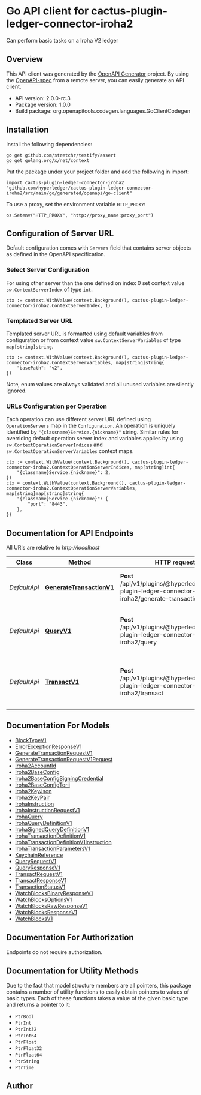 # Go API client for cactus-plugin-ledger-connector-iroha2

Can perform basic tasks on a Iroha V2 ledger

## Overview
This API client was generated by the [OpenAPI Generator](https://openapi-generator.tech) project.  By using the [OpenAPI-spec](https://www.openapis.org/) from a remote server, you can easily generate an API client.

- API version: 2.0.0-rc.3
- Package version: 1.0.0
- Build package: org.openapitools.codegen.languages.GoClientCodegen

## Installation

Install the following dependencies:

```shell
go get github.com/stretchr/testify/assert
go get golang.org/x/net/context
```

Put the package under your project folder and add the following in import:

```golang
import cactus-plugin-ledger-connector-iroha2 "github.com/hyperledger/cactus-plugin-ledger-connector-iroha2/src/main/go/generated/openapi/go-client"
```

To use a proxy, set the environment variable `HTTP_PROXY`:

```golang
os.Setenv("HTTP_PROXY", "http://proxy_name:proxy_port")
```

## Configuration of Server URL

Default configuration comes with `Servers` field that contains server objects as defined in the OpenAPI specification.

### Select Server Configuration

For using other server than the one defined on index 0 set context value `sw.ContextServerIndex` of type `int`.

```golang
ctx := context.WithValue(context.Background(), cactus-plugin-ledger-connector-iroha2.ContextServerIndex, 1)
```

### Templated Server URL

Templated server URL is formatted using default variables from configuration or from context value `sw.ContextServerVariables` of type `map[string]string`.

```golang
ctx := context.WithValue(context.Background(), cactus-plugin-ledger-connector-iroha2.ContextServerVariables, map[string]string{
	"basePath": "v2",
})
```

Note, enum values are always validated and all unused variables are silently ignored.

### URLs Configuration per Operation

Each operation can use different server URL defined using `OperationServers` map in the `Configuration`.
An operation is uniquely identified by `"{classname}Service.{nickname}"` string.
Similar rules for overriding default operation server index and variables applies by using `sw.ContextOperationServerIndices` and `sw.ContextOperationServerVariables` context maps.

```golang
ctx := context.WithValue(context.Background(), cactus-plugin-ledger-connector-iroha2.ContextOperationServerIndices, map[string]int{
	"{classname}Service.{nickname}": 2,
})
ctx = context.WithValue(context.Background(), cactus-plugin-ledger-connector-iroha2.ContextOperationServerVariables, map[string]map[string]string{
	"{classname}Service.{nickname}": {
		"port": "8443",
	},
})
```

## Documentation for API Endpoints

All URIs are relative to *http://localhost*

Class | Method | HTTP request | Description
------------ | ------------- | ------------- | -------------
*DefaultApi* | [**GenerateTransactionV1**](docs/DefaultApi.md#generatetransactionv1) | **Post** /api/v1/plugins/@hyperledger/cactus-plugin-ledger-connector-iroha2/generate-transaction | Generate transaction that can be signed locally.
*DefaultApi* | [**QueryV1**](docs/DefaultApi.md#queryv1) | **Post** /api/v1/plugins/@hyperledger/cactus-plugin-ledger-connector-iroha2/query | Executes a query on a Iroha V2 ledger and returns it&#39;s results.
*DefaultApi* | [**TransactV1**](docs/DefaultApi.md#transactv1) | **Post** /api/v1/plugins/@hyperledger/cactus-plugin-ledger-connector-iroha2/transact | Executes a transaction on a Iroha V2 ledger (by sending some instructions)


## Documentation For Models

 - [BlockTypeV1](docs/BlockTypeV1.md)
 - [ErrorExceptionResponseV1](docs/ErrorExceptionResponseV1.md)
 - [GenerateTransactionRequestV1](docs/GenerateTransactionRequestV1.md)
 - [GenerateTransactionRequestV1Request](docs/GenerateTransactionRequestV1Request.md)
 - [Iroha2AccountId](docs/Iroha2AccountId.md)
 - [Iroha2BaseConfig](docs/Iroha2BaseConfig.md)
 - [Iroha2BaseConfigSigningCredential](docs/Iroha2BaseConfigSigningCredential.md)
 - [Iroha2BaseConfigTorii](docs/Iroha2BaseConfigTorii.md)
 - [Iroha2KeyJson](docs/Iroha2KeyJson.md)
 - [Iroha2KeyPair](docs/Iroha2KeyPair.md)
 - [IrohaInstruction](docs/IrohaInstruction.md)
 - [IrohaInstructionRequestV1](docs/IrohaInstructionRequestV1.md)
 - [IrohaQuery](docs/IrohaQuery.md)
 - [IrohaQueryDefinitionV1](docs/IrohaQueryDefinitionV1.md)
 - [IrohaSignedQueryDefinitionV1](docs/IrohaSignedQueryDefinitionV1.md)
 - [IrohaTransactionDefinitionV1](docs/IrohaTransactionDefinitionV1.md)
 - [IrohaTransactionDefinitionV1Instruction](docs/IrohaTransactionDefinitionV1Instruction.md)
 - [IrohaTransactionParametersV1](docs/IrohaTransactionParametersV1.md)
 - [KeychainReference](docs/KeychainReference.md)
 - [QueryRequestV1](docs/QueryRequestV1.md)
 - [QueryResponseV1](docs/QueryResponseV1.md)
 - [TransactRequestV1](docs/TransactRequestV1.md)
 - [TransactResponseV1](docs/TransactResponseV1.md)
 - [TransactionStatusV1](docs/TransactionStatusV1.md)
 - [WatchBlocksBinaryResponseV1](docs/WatchBlocksBinaryResponseV1.md)
 - [WatchBlocksOptionsV1](docs/WatchBlocksOptionsV1.md)
 - [WatchBlocksRawResponseV1](docs/WatchBlocksRawResponseV1.md)
 - [WatchBlocksResponseV1](docs/WatchBlocksResponseV1.md)
 - [WatchBlocksV1](docs/WatchBlocksV1.md)


## Documentation For Authorization

Endpoints do not require authorization.


## Documentation for Utility Methods

Due to the fact that model structure members are all pointers, this package contains
a number of utility functions to easily obtain pointers to values of basic types.
Each of these functions takes a value of the given basic type and returns a pointer to it:

* `PtrBool`
* `PtrInt`
* `PtrInt32`
* `PtrInt64`
* `PtrFloat`
* `PtrFloat32`
* `PtrFloat64`
* `PtrString`
* `PtrTime`

## Author



